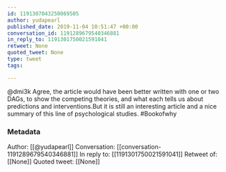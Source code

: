 ```yaml
---
id: 1191307043250069505
author: yudapearl
published_date: 2019-11-04 10:51:47 +00:00
conversation_id: 1191289679540346881
in_reply_to: 1191301750021591041
retweet: None
quoted_tweet: None
type: tweet
tags:

---
```


@dmi3k Agree, the article would have been better written with one or two DAGs, to show the competing theories, and what each tells us about predictions and interventions.But it is still an interesting article and a nice summary of this line of psychological studies. #Bookofwhy

### Metadata

Author: [[@yudapearl]]
Conversation: [[conversation-1191289679540346881]]
In reply to: [[1191301750021591041]]
Retweet of: [[None]]
Quoted tweet: [[None]]
